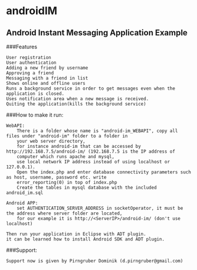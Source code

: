 # androidIM

## Android Instant Messaging Application Example

###Features

    User registration
    User authentication
    Adding a new friend by username
    Approving a friend
    Messaging with a friend in list
    Shows online and offline users
    Runs a background service in order to get messages even when the application is closed.
    Uses notification area when a new message is received.
    Quiting the application(kills the background service) 



###How to make it run:

    WebAPI:
        There is a folder whose name is "android-im_WEBAPI", copy all files under "android-im" folder to a folder in            
        your web server directory, 
        for instance android-im that can be accessed by http://192.168.7.5/android-im/ (192.168.7.5 is the IP address of 
        computer which runs apache and mysql, 
        use local network IP address instead of using localhost or 127.0.0.1).
        Open the index.php and enter database connectivity parameters such as host, username, password etc. write 
        error_reporting(0) in top of index.php
        Create the tables in mysql database with the included android_im.sql
        
    Android APP:
        set AUTHENTICATION_SERVER_ADDRESS in socketOperator, it must be the address where server folder are located,
        for our example it is http://<ServerIP>/android-im/ (don't use localhost)
        
    Then run your application in Eclipse with ADT plugin.
    it can be learned how to install Android SDK and ADT plugin.

###Support:

    Support now is given by Pirngruber Dominik (d.pirngruber@gmail.com)
